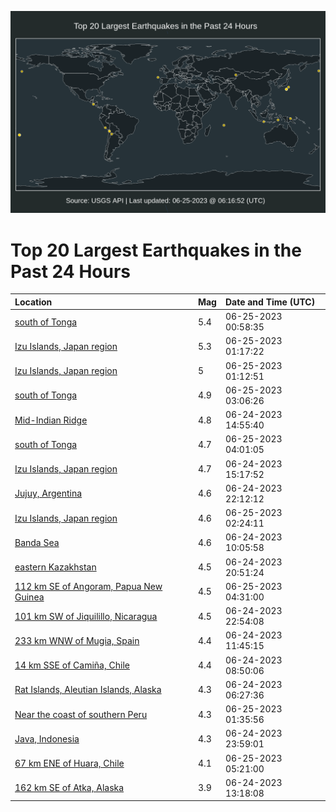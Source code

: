 ![Map](./map.png)

# Top 20 Largest Earthquakes in the Past 24 Hours

| Location | Mag | Date and Time (UTC) |
|:---|:---|:---|
| [south of Tonga](https://earthquake.usgs.gov/earthquakes/eventpage/us7000kaww) | 5.4 | 06-25-2023 00:58:35 |
| [Izu Islands, Japan region](https://earthquake.usgs.gov/earthquakes/eventpage/us7000kax2) | 5.3 | 06-25-2023 01:17:22 |
| [Izu Islands, Japan region](https://earthquake.usgs.gov/earthquakes/eventpage/us7000kawy) | 5 | 06-25-2023 01:12:51 |
| [south of Tonga](https://earthquake.usgs.gov/earthquakes/eventpage/us7000kaxn) | 4.9 | 06-25-2023 03:06:26 |
| [Mid-Indian Ridge](https://earthquake.usgs.gov/earthquakes/eventpage/us7000kaup) | 4.8 | 06-24-2023 14:55:40 |
| [south of Tonga](https://earthquake.usgs.gov/earthquakes/eventpage/us7000kaxs) | 4.7 | 06-25-2023 04:01:05 |
| [Izu Islands, Japan region](https://earthquake.usgs.gov/earthquakes/eventpage/us7000kaut) | 4.7 | 06-24-2023 15:17:52 |
| [Jujuy, Argentina](https://earthquake.usgs.gov/earthquakes/eventpage/us7000kawh) | 4.6 | 06-24-2023 22:12:12 |
| [Izu Islands, Japan region](https://earthquake.usgs.gov/earthquakes/eventpage/us7000kaxi) | 4.6 | 06-25-2023 02:24:11 |
| [Banda Sea](https://earthquake.usgs.gov/earthquakes/eventpage/us7000katd) | 4.6 | 06-24-2023 10:05:58 |
| [eastern Kazakhstan](https://earthquake.usgs.gov/earthquakes/eventpage/us7000kaw0) | 4.5 | 06-24-2023 20:51:24 |
| [112 km SE of Angoram, Papua New Guinea](https://earthquake.usgs.gov/earthquakes/eventpage/us7000kaxu) | 4.5 | 06-25-2023 04:31:00 |
| [101 km SW of Jiquilillo, Nicaragua](https://earthquake.usgs.gov/earthquakes/eventpage/us7000kawm) | 4.5 | 06-24-2023 22:54:08 |
| [233 km WNW of Mugia, Spain](https://earthquake.usgs.gov/earthquakes/eventpage/us7000kats) | 4.4 | 06-24-2023 11:45:15 |
| [14 km SSE of Camiña, Chile](https://earthquake.usgs.gov/earthquakes/eventpage/us7000kat6) | 4.4 | 06-24-2023 08:50:06 |
| [Rat Islands, Aleutian Islands, Alaska](https://earthquake.usgs.gov/earthquakes/eventpage/us7000kasm) | 4.3 | 06-24-2023 06:27:36 |
| [Near the coast of southern Peru](https://earthquake.usgs.gov/earthquakes/eventpage/us7000kax7) | 4.3 | 06-25-2023 01:35:56 |
| [Java, Indonesia](https://earthquake.usgs.gov/earthquakes/eventpage/us7000kawt) | 4.3 | 06-24-2023 23:59:01 |
| [67 km ENE of Huara, Chile](https://earthquake.usgs.gov/earthquakes/eventpage/us7000kaxz) | 4.1 | 06-25-2023 05:21:00 |
| [162 km SE of Atka, Alaska](https://earthquake.usgs.gov/earthquakes/eventpage/us7000kau7) | 3.9 | 06-24-2023 13:18:08 |
